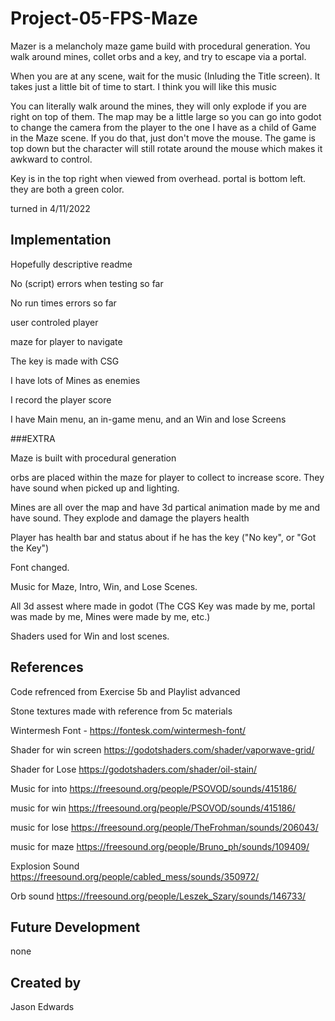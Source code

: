# Project-05-FPS-Maze

Mazer is a melancholy maze game build with procedural generation. You walk around mines, collet orbs and a key, and try to escape via a portal. 

When you are at any scene, wait for the music (Inluding the Title screen). It takes just a little bit of time to start. I think you will like this music

You can literally walk around the mines, they will only explode if you are right on top of them. The map may be a little large so you can go into godot to change the camera from the player to the one I have as a child of Game in the Maze scene. If you do that, just don't move the mouse. The game is top down but the character will still rotate around the mouse which makes it awkward to control. 

Key is in the top right when viewed from overhead. portal is bottom left. they are both a green color.  

turned in 4/11/2022

## Implementation

Hopefully descriptive readme

No (script) errors when testing so far

No run times errors so far

user controled player

maze for player to navigate

The key is made with CSG

I have lots of Mines as enemies

I record the player score

I have Main menu, an in-game menu, and an Win and lose Screens

###EXTRA

Maze is built with procedural generation

orbs are placed within the maze for player to collect to increase score. They have sound when picked up and lighting. 

Mines are all over the map and have 3d partical animation made by me and have sound. They explode and damage the players health

Player has health bar and status about if he has the key ("No key", or "Got the Key")

Font changed. 

Music for Maze, Intro, Win, and Lose Scenes. 

All 3d assest where made in godot (The CGS Key was made by me, portal was made by me, Mines were made by me, etc.)

Shaders used for Win and lost scenes.


## References
Code refrenced from Exercise 5b and Playlist advanced 

Stone textures made with reference from 5c materials

Wintermesh Font - https://fontesk.com/wintermesh-font/

Shader for win screen https://godotshaders.com/shader/vaporwave-grid/

Shader for Lose https://godotshaders.com/shader/oil-stain/

Music for into https://freesound.org/people/PSOVOD/sounds/415186/

music for win https://freesound.org/people/PSOVOD/sounds/415186/

music for lose https://freesound.org/people/TheFrohman/sounds/206043/

music for maze https://freesound.org/people/Bruno_ph/sounds/109409/

Explosion Sound https://freesound.org/people/cabled_mess/sounds/350972/

Orb sound https://freesound.org/people/Leszek_Szary/sounds/146733/

## Future Development
none 

## Created by

Jason Edwards
